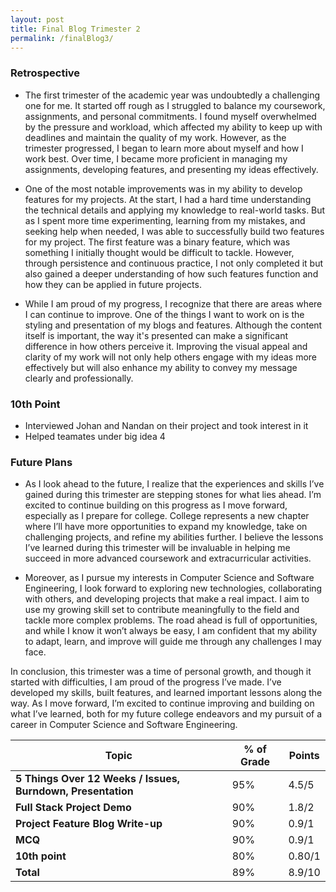 ```yaml
---
layout: post
title: Final Blog Trimester 2
permalink: /finalBlog3/
---
```


### Retrospective
- The first trimester of the academic year was undoubtedly a challenging one for me. It started off rough as I struggled to balance my coursework, assignments, and personal commitments. I found myself overwhelmed by the pressure and workload, which affected my ability to keep up with deadlines and maintain the quality of my work. However, as the trimester progressed, I began to learn more about myself and how I work best. Over time, I became more proficient in managing my assignments, developing features, and presenting my ideas effectively.

- One of the most notable improvements was in my ability to develop features for my projects. At the start, I had a hard time understanding the technical details and applying my knowledge to real-world tasks. But as I spent more time experimenting, learning from my mistakes, and seeking help when needed, I was able to successfully build two features for my project. The first feature was a binary feature, which was something I initially thought would be difficult to tackle. However, through persistence and continuous practice, I not only completed it but also gained a deeper understanding of how such features function and how they can be applied in future projects.

- While I am proud of my progress, I recognize that there are areas where I can continue to improve. One of the things I want to work on is the styling and presentation of my blogs and features. Although the content itself is important, the way it's presented can make a significant difference in how others perceive it. Improving the visual appeal and clarity of my work will not only help others engage with my ideas more effectively but will also enhance my ability to convey my message clearly and professionally.


### 10th Point

- Interviewed Johan and Nandan on their project and took interest in it
- Helped teamates under big idea 4 



### Future Plans

- As I look ahead to the future, I realize that the experiences and skills I’ve gained during this trimester are stepping stones for what lies ahead. I’m excited to continue building on this progress as I move forward, especially as I prepare for college. College represents a new chapter where I’ll have more opportunities to expand my knowledge, take on challenging projects, and refine my abilities further. I believe the lessons I’ve learned during this trimester will be invaluable in helping me succeed in more advanced coursework and extracurricular activities.

- Moreover, as I pursue my interests in Computer Science and Software Engineering, I look forward to exploring new technologies, collaborating with others, and developing projects that make a real impact. I aim to use my growing skill set to contribute meaningfully to the field and tackle more complex problems. The road ahead is full of opportunities, and while I know it won’t always be easy, I am confident that my ability to adapt, learn, and improve will guide me through any challenges I may face.

In conclusion, this trimester was a time of personal growth, and though it started with difficulties, I am proud of the progress I’ve made. I’ve developed my skills, built features, and learned important lessons along the way. As I move forward, I’m excited to continue improving and building on what I’ve learned, both for my future college endeavors and my pursuit of a career in Computer Science and Software Engineering.

<table>
  <thead>
    <tr>
      <th>Topic</th>
      <th>% of Grade</th>
      <th>Points</th>
    </tr>
  </thead>
  <tbody>
    <tr>
      <td><strong>5 Things Over 12 Weeks / Issues, Burndown, Presentation</strong></td>
      <td>95%</td>
      <td>4.5/5</td>
    </tr>
    <tr>
      <td><strong>Full Stack Project Demo</strong></td>
      <td>90%</td>
      <td>1.8/2</td>
    </tr>
    <tr>
      <td><strong>Project Feature Blog Write-up</strong></td>
      <td>90%</td>
      <td>0.9/1</td>
    </tr>
    <tr>
      <td><strong>MCQ</strong></td>
      <td>90%</td>
      <td>0.9/1</td>
    </tr>
    <tr>
      <td><strong>10th point</strong></td>
      <td>80%</td>
      <td>0.80/1</td>
    </tr>
    <tr>
      <td><strong>Total</strong></td>
      <td>89%</td>
      <td>8.9/10</td>
    </tr>
  </tbody>
</table>




